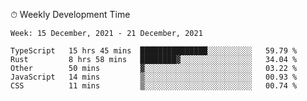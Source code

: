 ⏱ Weekly Development Time
<!--START_SECTION:waka-->
```text
Week: 15 December, 2021 - 21 December, 2021

TypeScript   15 hrs 45 mins  ███████████████░░░░░░░░░░   59.79 % 
Rust         8 hrs 58 mins   ████████▓░░░░░░░░░░░░░░░░   34.04 % 
Other        50 mins         ▓░░░░░░░░░░░░░░░░░░░░░░░░   03.22 % 
JavaScript   14 mins         ▒░░░░░░░░░░░░░░░░░░░░░░░░   00.93 % 
CSS          11 mins         ▒░░░░░░░░░░░░░░░░░░░░░░░░   00.74 % 
```
<!--END_SECTION:waka-->

